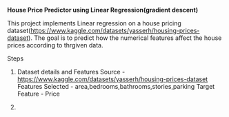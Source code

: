 **House Price Predictor using Linear Regression(gradient descent)**

This project implements Linear regression on a house pricing dataset(https://www.kaggle.com/datasets/yasserh/housing-prices-dataset). The goal is to predict how the numerical features affect the house prices according to thrgiven data.

Steps
1. Dataset details and Features
   Source - https://www.kaggle.com/datasets/yasserh/housing-prices-dataset
   Features Selected - area,bedrooms,bathrooms,stories,parking
   Target Feature - Price

2.
